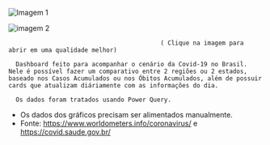 ![Imagem 1](https://user-images.githubusercontent.com/65839541/86522881-e48c4500-be3a-11ea-9444-6c00cad920b7.png)

![imagem 2](https://user-images.githubusercontent.com/65839541/86522882-e524db80-be3a-11ea-81d1-fbd2eb49f434.png)

                                              ( Clique na imagem para abrir em uma qualidade melhor)
                                              
      Dashboard feito para acompanhar o cenário da Covid-19 no Brasil. Nele é possível fazer um comparativo entre 2 regiões ou 2 estados, baseado nos Casos Acumulados ou nos Óbitos Acumulados, além de possuir cards que atualizam diáriamente com as informações do dia.
      
      Os dados foram tratados usando Power Query.
      
 * Os dados dos gráficos precisam ser alimentados manualmente.
 * Fonte: https://www.worldometers.info/coronavirus/ e https://covid.saude.gov.br/
                                             
